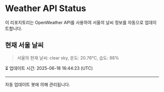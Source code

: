
# Weather API Status

이 리포지토리는 OpenWeather API를 사용하여 서울의 날씨 정보를 자동으로 업데이트합니다.

## 현재 서울 날씨
> 서울의 현재 날씨: clear sky, 온도: 20.76°C, 습도: 88%

⏳ 업데이트 시간: 2025-06-18 16:44:23 (UTC)

---
자동 업데이트 봇에 의해 관리됩니다.
